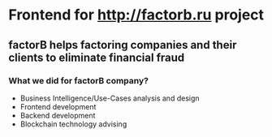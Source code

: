 # Frontend for http://factorb.ru project
## factorB helps factoring companies and their clients to eliminate financial fraud

### What we did for factorB company?
* Business Intelligence/Use-Cases analysis and design
* Frontend development
* Backend development
* Blockchain technology advising

